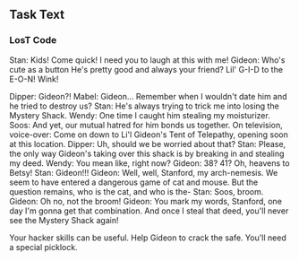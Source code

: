 
## Task Text
### LosT Code
Stan: Kids! Come quick! I need you to laugh at this with me!
Gideon:
Who's cute as a button
He's pretty good
and always your friend?
Lil' G-I-D to the E-O-N!
Wink!

Dipper: Gideon?!
Mabel: Gideon... Remember when I wouldn't date him and he tried to destroy us?
Stan: He's always trying to trick me into losing the Mystery Shack.
Wendy: One time I caught him stealing my moisturizer.
Soos: And yet, our mutual hatred for him bonds us together.
On television, voice-over: Come on down to Li'l Gideon's Tent of Telepathy, opening soon at this location.
Dipper: Uh, should we be worried about that?
Stan: Please, the only way Gideon's taking over this shack is by breaking in and stealing my deed.
Wendy: You mean like, right now?
Gideon: 38? 41? Oh, heavens to Betsy!
Stan: Gideon!!!
Gideon: Well, well, Stanford, my arch-nemesis. We seem to have entered a dangerous game of cat and mouse. But the question remains, who is the cat, and who is the-
Stan: Soos, broom.
Gideon: Oh no, not the broom!
Gideon: You mark my words, Stanford, one day I'm gonna get that combination. And once I steal that deed, you'll never see the Mystery Shack again!

Your hacker skills can be useful. Help Gideon to crack the safe. You'll need a special picklock.